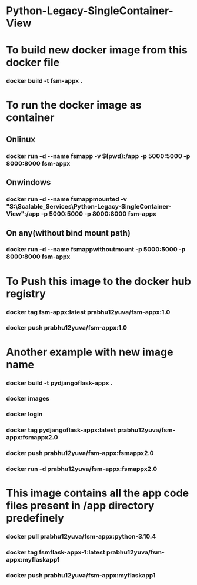 # Python-Legacy-SingleContainer-View


# To build new docker image from this docker file
### docker build -t fsm-appx .
# To run the docker image as container
## Onlinux
### docker run -d --name fsmapp -v $(pwd):/app -p 5000:5000 -p 8000:8000  fsm-appx
## Onwindows
### docker run -d --name fsmappmounted -v "S:\Scalable_Services\Python-Legacy-SingleContainer-View":/app -p 5000:5000 -p 8000:8000 fsm-appx
## On any(without bind mount path)
### docker run -d --name fsmappwithoutmount  -p 5000:5000 -p 8000:8000  fsm-appx

# To Push this image to the docker hub registry
### docker tag fsm-appx:latest prabhu12yuva/fsm-appx:1.0
### docker push prabhu12yuva/fsm-appx:1.0

# Another example with new image name
### docker build -t pydjangoflask-appx .
### docker images
### docker login
### docker tag pydjangoflask-appx:latest prabhu12yuva/fsm-appx:fsmappx2.0
### docker push prabhu12yuva/fsm-appx:fsmappx2.0
### docker run -d prabhu12yuva/fsm-appx:fsmappx2.0
# This image contains all the app code files present in /app directory predefinely
### docker pull prabhu12yuva/fsm-appx:python-3.10.4

### docker tag fsmflask-appx-1:latest prabhu12yuva/fsm-appx:myflaskapp1
### docker push prabhu12yuva/fsm-appx:myflaskapp1